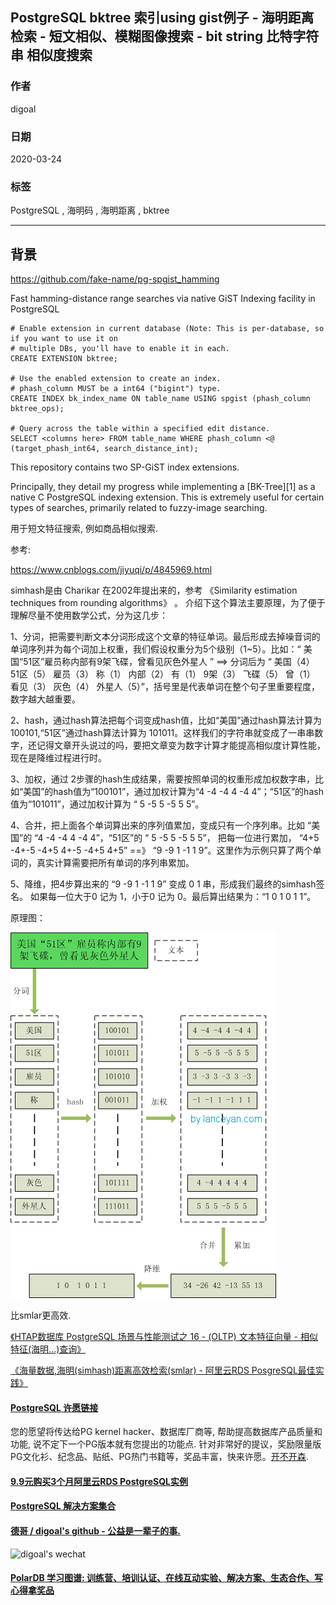 ## PostgreSQL bktree 索引using gist例子 - 海明距离检索 - 短文相似、模糊图像搜索 - bit string 比特字符串 相似度搜索      
                                                                  
### 作者                                                                                                                                  
digoal                                                                                                                                                                           
                                                                                    
### 日期                                                                                                                                                                           
2020-03-24                                                                                                                                                                       
                                                                                                                                                                           
### 标签                                                                                                                                                                           
PostgreSQL , 海明码 , 海明距离 , bktree                      
                                                                               
----                                                                         
                                                                                    
## 背景       
https://github.com/fake-name/pg-spgist_hamming    
    
Fast hamming-distance range searches via native GiST Indexing facility in PostgreSQL    
    
```                  
# Enable extension in current database (Note: This is per-database, so if you want to use it on     
# multiple DBs, you'll have to enable it in each.    
CREATE EXTENSION bktree;    
    
# Use the enabled extension to create an index.     
# phash_column MUST be a int64 ("bigint") type.    
CREATE INDEX bk_index_name ON table_name USING spgist (phash_column bktree_ops);    
    
# Query across the table within a specified edit distance.    
SELECT <columns here> FROM table_name WHERE phash_column <@ (target_phash_int64, search_distance_int);    
```    
    
This repository contains two SP-GiST index extensions.    
    
Principally, they detail my progress while implementing a [BK-Tree][1] as a native C PostgreSQL indexing extension. This is extremely useful for certain types of searches, primarily related to fuzzy-image searching.    
    
    
用于短文特征搜索, 例如商品相似搜索.      
  
参考:  
  
https://www.cnblogs.com/jiyuqi/p/4845969.html  
  
simhash是由 Charikar 在2002年提出来的，参考 《Similarity estimation techniques from rounding algorithms》 。 介绍下这个算法主要原理，为了便于理解尽量不使用数学公式，分为这几步：  
  
1、分词，把需要判断文本分词形成这个文章的特征单词。最后形成去掉噪音词的单词序列并为每个词加上权重，我们假设权重分为5个级别（1~5）。比如：“ 美国“51区”雇员称内部有9架飞碟，曾看见灰色外星人 ” ==> 分词后为 “ 美国（4） 51区（5） 雇员（3） 称（1） 内部（2） 有（1） 9架（3） 飞碟（5） 曾（1） 看见（3） 灰色（4） 外星人（5）”，括号里是代表单词在整个句子里重要程度，数字越大越重要。  
  
2、hash，通过hash算法把每个词变成hash值，比如“美国”通过hash算法计算为 100101,“51区”通过hash算法计算为 101011。这样我们的字符串就变成了一串串数字，还记得文章开头说过的吗，要把文章变为数字计算才能提高相似度计算性能，现在是降维过程进行时。  
  
3、加权，通过 2步骤的hash生成结果，需要按照单词的权重形成加权数字串，比如“美国”的hash值为“100101”，通过加权计算为“4 -4 -4 4 -4 4”；“51区”的hash值为“101011”，通过加权计算为 “ 5 -5 5 -5 5 5”。  
  
4、合并，把上面各个单词算出来的序列值累加，变成只有一个序列串。比如 “美国”的 “4 -4 -4 4 -4 4”，“51区”的 “ 5 -5 5 -5 5 5”， 把每一位进行累加， “4+5 -4+-5 -4+5 4+-5 -4+5 4+5” ==》 “9 -9 1 -1 1 9”。这里作为示例只算了两个单词的，真实计算需要把所有单词的序列串累加。  
  
5、降维，把4步算出来的 “9 -9 1 -1 1 9” 变成 0 1 串，形成我们最终的simhash签名。 如果每一位大于0 记为 1，小于0 记为 0。最后算出结果为：“1 0 1 0 1 1”。  
  
原理图：  
  
![pic](20200324_29_pic_001.png)    
    
    
比smlar更高效.     
      
[《HTAP数据库 PostgreSQL 场景与性能测试之 16 - (OLTP) 文本特征向量 - 相似特征(海明...)查询》](../201711/20171107_17.md)      
      
[《海量数据,海明(simhash)距离高效检索(smlar) - 阿里云RDS PosgreSQL最佳实践》](../201708/20170804_01.md)      
    
  
  
  
  
  
  
  
  
  
  
  
  
  
  
  
  
  
  
  
  
  
  
  
  
  
  
  
  
  
  
  
  
  
  
  
  
  
  
  
  
  
  
  
  
  
  
  
  
  
  
  
  
  
#### [PostgreSQL 许愿链接](https://github.com/digoal/blog/issues/76 "269ac3d1c492e938c0191101c7238216")
您的愿望将传达给PG kernel hacker、数据库厂商等, 帮助提高数据库产品质量和功能, 说不定下一个PG版本就有您提出的功能点. 针对非常好的提议，奖励限量版PG文化衫、纪念品、贴纸、PG热门书籍等，奖品丰富，快来许愿。[开不开森](https://github.com/digoal/blog/issues/76 "269ac3d1c492e938c0191101c7238216").  
  
  
#### [9.9元购买3个月阿里云RDS PostgreSQL实例](https://www.aliyun.com/database/postgresqlactivity "57258f76c37864c6e6d23383d05714ea")
  
  
#### [PostgreSQL 解决方案集合](https://yq.aliyun.com/topic/118 "40cff096e9ed7122c512b35d8561d9c8")
  
  
#### [德哥 / digoal's github - 公益是一辈子的事.](https://github.com/digoal/blog/blob/master/README.md "22709685feb7cab07d30f30387f0a9ae")
  
  
![digoal's wechat](../pic/digoal_weixin.jpg "f7ad92eeba24523fd47a6e1a0e691b59")
  
  
#### [PolarDB 学习图谱: 训练营、培训认证、在线互动实验、解决方案、生态合作、写心得拿奖品](https://www.aliyun.com/database/openpolardb/activity "8642f60e04ed0c814bf9cb9677976bd4")
  
